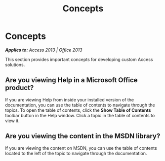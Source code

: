 ﻿---
title: Concepts
TOCTitle: Concepts
ms:assetid: 4fbb1a86-1cfb-4ba7-b67f-f75d7a31ec9c
ms:mtpsurl: https://msdn.microsoft.com/en-us/library/Mt346017(v=office.15)
ms:contentKeyID: 67946324
ms.date: 09/18/2015
mtps_version: v=office.15
---

# Concepts


_**Applies to:** Access 2013 | Office 2013_

This section provides important concepts for developing custom Access solutions.

## Are you viewing Help in a Microsoft Office product?

If you are viewing Help from inside your installed version of the documentation, you can use the table of contents to navigate through the topics. To open the table of contents, click the **Show Table of Contents** toolbar button in the Help window. Click a topic in the table of contents to view it.

## Are you viewing the content in the MSDN library?

If you are viewing the content on MSDN, you can use the table of contents located to the left of the topic to navigate through the documentation.

